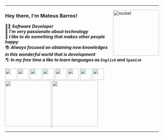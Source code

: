 ***
<div>
  <img align="right" width="150" height="150" alt="rocket" src="https://i.pinimg.com/originals/e6/2a/fd/e62afd154b9ec394b7d282c7ef8e688c.gif" />
</div> 

### Hey there, I'm Mateus Barros!

👨‍💻 ***Software Developer*** <br>
💜 ***I'm very passionate about technology*** <br>
🤩 ***I like to do something that makes other people happy*** </br>
📚 ***Always focused on obtaining new knowledges in this wonderful world that is development*** <br>
🌎 ***In my free time a like to learn languages as ***_`English`_*** and ***_`Spanish`_******

<div style="display: inline-block">
  <div style="display: inline-block">
    <code><img src="https://cdn.jsdelivr.net/gh/devicons/devicon/icons/html5/html5-original.svg" width="37"/></code>
    <code><img src="https://cdn.jsdelivr.net/gh/devicons/devicon/icons/css3/css3-original.svg" width="37"/></code>
    <code><img src="https://cdn.jsdelivr.net/gh/devicons/devicon/icons/javascript/javascript-original.svg" width="37"/></code>
    <code><img src="https://cdn.jsdelivr.net/gh/devicons/devicon/icons/typescript/typescript-original.svg" width="37"/></code>
    <code><img src="https://cdn.jsdelivr.net/gh/devicons/devicon/icons/nodejs/nodejs-original.svg" width="37"/></code>
    <code><img src="https://cdn.jsdelivr.net/gh/devicons/devicon/icons/c/c-original.svg" width="37"/></code>
    <code><img src="https://cdn.jsdelivr.net/gh/devicons/devicon/icons/cplusplus/cplusplus-original.svg" width="37"/></code>
    <code><img src="https://cdn.jsdelivr.net/gh/devicons/devicon/icons/git/git-original.svg" width="37" width="37"/></code>
  </div> </br>
  
  <div style="display: inline-block">
    <a href="https://github.com/mateus20barros">
    <img height="150em" src="https://github-readme-stats.vercel.app/api?username=mateus20barros&show_icons=true&theme=merko&include_all_commits=true&count_private=true"/>
    <img height="150em" src="https://github-readme-stats.vercel.app/api/top-langs/?username=mateus20barros&layout=compact&langs_count=7&theme=merko"/>
  </div>
</div>
  
***
